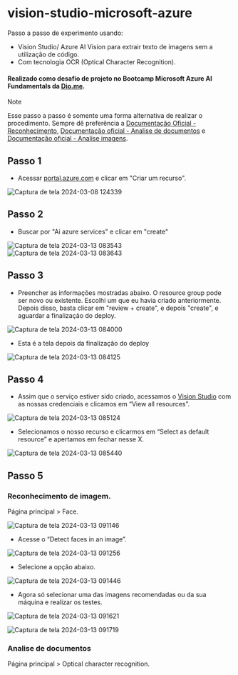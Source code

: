 # vision-studio-microsoft-azure
 Passo a passo de experimento usando:
-  Vision Studio/ Azure AI Vision para extrair texto de imagens sem a utilização de código.
-  Com tecnologia OCR (Optical Character Recognition).
#### Realizado como desafio de projeto no Bootcamp Microsoft Azure AI Fundamentals da [Dio.me](https://www.dio.me/).

> [!NOTE]
> Esse passo a passo é somente uma forma alternativa de realizar o procedimento. Sempre dê preferência a
> [Documentação Oficial - Reconhecimento](https://microsoftlearning.github.io/mslearn-ai-fundamentals/Instructions/Labs/04-face.html), [Documentação oficial - Analise de documentos](https://microsoftlearning.github.io/mslearn-ai-fundamentals/Instructions/Labs/05-ocr.html) e [Documentação oficial - Analise imagens](https://microsoftlearning.github.io/mslearn-ai-fundamentals/Instructions/Labs/03-image-analysis.html).

## Passo 1
- Acessar [portal.azure.com](https://portal.azure.com/) e clicar em "Criar um recurso".
  
![Captura de tela 2024-03-08 124339](https://github.com/DalilaDeveloperMobile/dio-practice-microsoft-azure-ai-fundamentals/assets/29806802/6b52d7d3-3867-4dd1-8dc6-84741690c4f7)
<br>

## Passo 2
- Buscar por "Ai azure services" e clicar em "create"

![Captura de tela 2024-03-13 083543](https://github.com/DalilaDeveloperMobile/dio-practice-microsoft-azure-ai-fundamentals/assets/29806802/b79ed1ed-d445-45b7-b443-ed35e0d1a138)
![Captura de tela 2024-03-13 083643](https://github.com/DalilaDeveloperMobile/dio-practice-microsoft-azure-ai-fundamentals/assets/29806802/8419ddb1-21f6-449f-abb5-f96e61ca7cc6)
<br>

## Passo 3
- Preencher as informações mostradas abaixo. O resource group pode ser novo ou existente. Escolhi um que eu havia criado anteriormente. Depois disso, basta clicar em "review + create", e depois "create", e aguardar a finalização do deploy.
  
![Captura de tela 2024-03-13 084000](https://github.com/DalilaDeveloperMobile/dio-practice-microsoft-azure-ai-fundamentals/assets/29806802/7fdbb19a-b93b-46b3-ae5d-59a234fe659d)

- Esta é a tela depois da finalização do deploy

![Captura de tela 2024-03-13 084125](https://github.com/DalilaDeveloperMobile/dio-practice-microsoft-azure-ai-fundamentals/assets/29806802/5c75d8c0-2f4c-49e1-87b6-0361c1766e7b)
<br>

## Passo 4
- Assim que o serviço estiver sido criado, acessamos o [Vision Studio](https://portal.vision.cognitive.azure.com/?azure-portal=true) com as nossas credenciais e clicamos em “View all resources”.

![Captura de tela 2024-03-13 085124](https://github.com/DalilaDeveloperMobile/dio-practice-microsoft-azure-ai-fundamentals/assets/29806802/b9d58af6-4b57-4e10-9b55-6d48c5402e58)

- Selecionamos o nosso recurso e clicarmos em “Select as default resource” e apertamos em fechar nesse X.

![Captura de tela 2024-03-13 085440](https://github.com/DalilaDeveloperMobile/dio-practice-microsoft-azure-ai-fundamentals/assets/29806802/64e69df8-947b-451b-bb12-d7608577d8d8)
<br>

## Passo 5
### Reconhecimento de imagem.
Página principal > Face.

![Captura de tela 2024-03-13 091146](https://github.com/DalilaDeveloperMobile/dio-practice-microsoft-azure-ai-fundamentals/assets/29806802/0d68e711-6787-42de-b6f6-6e3e96c3e27d)

- Acesse o “Detect faces in an image”.

![Captura de tela 2024-03-13 091256](https://github.com/DalilaDeveloperMobile/dio-practice-microsoft-azure-ai-fundamentals/assets/29806802/628c14e6-5be4-49c4-83c7-3964e70ac03f)

- Selecione a opção abaixo.

![Captura de tela 2024-03-13 091446](https://github.com/DalilaDeveloperMobile/dio-practice-microsoft-azure-ai-fundamentals/assets/29806802/70ec0b9e-e933-4762-905c-c0e993cb0672)

- Agora só selecionar uma das imagens recomendadas ou da sua máquina e realizar os testes.

![Captura de tela 2024-03-13 091621](https://github.com/DalilaDeveloperMobile/dio-practice-microsoft-azure-ai-fundamentals/assets/29806802/23a4fa3a-31e6-40d7-9c22-20725404c86b)

![Captura de tela 2024-03-13 091719](https://github.com/DalilaDeveloperMobile/dio-practice-microsoft-azure-ai-fundamentals/assets/29806802/c9aa487f-a4bc-48c2-9029-231203cfa090)

### Analise de documentos
Página principal > Optical character recognition.


